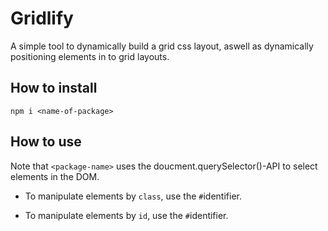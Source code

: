 # Gridlify

A simple tool to dynamically build a grid css layout, aswell as dynamically positioning elements in to grid layouts.

## How to install

`npm i <name-of-package>`


## How to use 

Note that `<package-name>` uses the doucment.querySelector()-API to select elements in the DOM.

- To manipulate elements by `class`, use the `#`identifier. 

- To manipulate elements by `id`, use the `#`identifier. 

